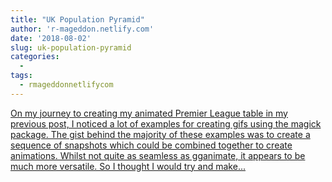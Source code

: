 ```yaml
---
title: "UK Population Pyramid"
author: 'r-mageddon.netlify.com'
date: '2018-08-02'
slug: uk-population-pyramid
categories:
  - 
tags:
  - rmageddonnetlifycom
---
```


[On my journey to creating my animated Premier League table in my previous post, I noticed a lot of examples for creating gifs using the magick package. The gist behind the majority of these examples was to create a sequence of snapshots which could be combined together to create animations. Whilst not quite as seamless as gganimate, it appears to be much more versatile. So I thought I would try and make...<click to read more>](https://r-mageddon.netlify.com/post/uk-population-pyramid/)

